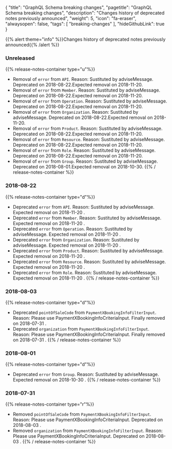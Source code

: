 {
	"title": "GraphQL Schema breaking changes",
	"pagetitle": "GraphQL Schema breaking changes",
	"description": "Changes history of deprecated notes previously announced",
	"weight": 5,
	"icon": "fa-eraser",
	"alwaysopen": false,
	"tags": [
		"breaking-changes"
	],
	"hideGithubLink": true
}

{{% alert theme="info" %}}Changes history of deprecated notes previously announced{{% /alert %}}

### Unreleased
{{% release-notes-container type="u"%}}
- Removal of `error` from `API`. Reason: Sustituted by adviseMessage.  Deprecated on 2018-08-22.Expected removal on 2018-11-20.
- Removal of `error` from `Member`. Reason: Sustituted by adviseMessage.  Deprecated on 2018-08-22.Expected removal on 2018-11-20.
- Removal of `error` from `Operation`. Reason: Sustituted by adviseMessage.  Deprecated on 2018-08-22.Expected removal on 2018-11-20.
- Removal of `error` from `Organization`. Reason: Sustituted by adviseMessage.  Deprecated on 2018-08-22.Expected removal on 2018-11-20.
- Removal of `error` from `Product`. Reason: Sustituted by adviseMessage.  Deprecated on 2018-08-22.Expected removal on 2018-11-20.
- Removal of `error` from `Resource`. Reason: Sustituted by adviseMessage.  Deprecated on 2018-08-22.Expected removal on 2018-11-20.
- Removal of `error` from `Role`. Reason: Sustituted by adviseMessage.  Deprecated on 2018-08-22.Expected removal on 2018-11-20.
- Removal of `error` from `Group`. Reason: Sustituted by adviseMessage.  Deprecated on 2018-08-01.Expected removal on 2018-10-30.
{{% / release-notes-container %}}
### 2018-08-22
{{% release-notes-container type="d"%}}
- Deprecated `error` from `API`. Reason: Sustituted by adviseMessage. Expected removal on 2018-11-20 .
- Deprecated `error` from `Member`. Reason: Sustituted by adviseMessage. Expected removal on 2018-11-20 .
- Deprecated `error` from `Operation`. Reason: Sustituted by adviseMessage. Expected removal on 2018-11-20 .
- Deprecated `error` from `Organization`. Reason: Sustituted by adviseMessage. Expected removal on 2018-11-20 .
- Deprecated `error` from `Product`. Reason: Sustituted by adviseMessage. Expected removal on 2018-11-20 .
- Deprecated `error` from `Resource`. Reason: Sustituted by adviseMessage. Expected removal on 2018-11-20 .
- Deprecated `error` from `Role`. Reason: Sustituted by adviseMessage. Expected removal on 2018-11-20 .
{{% / release-notes-container %}}
### 2018-08-03
{{% release-notes-container type="d"%}}
- Deprecated `pointOfSaleCode` from `PaymentXBookingInfoFilterInput`. Reason: Please use PaymentXBookingInfoCriteriaInput. Finally removed on 2018-07-31 .
- Deprecated `organization` from `PaymentXBookingInfoFilterInput`. Reason: Please use PaymentXBookingInfoCriteriaInput. Finally removed on 2018-07-31 .
{{% / release-notes-container %}}
### 2018-08-01
{{% release-notes-container type="d"%}}
- Deprecated `error` from `Group`. Reason: Sustituted by adviseMessage. Expected removal on 2018-10-30 .
{{% / release-notes-container %}}
### 2018-07-31
{{% release-notes-container type="r"%}}
- Removed `pointOfSaleCode` from `PaymentXBookingInfoFilterInput`. Reason: Please use PaymentXBookingInfoCriteriaInput. Deprecated on 2018-08-03 .
- Removed `organization` from `PaymentXBookingInfoFilterInput`. Reason: Please use PaymentXBookingInfoCriteriaInput. Deprecated on 2018-08-03 .
{{% / release-notes-container %}}